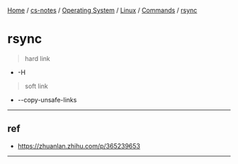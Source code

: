 [Home](https://mengxianbin.github.io) /
[cs-notes](https://mengxianbin.github.io/cs-notes/site) /
[Operating System](https://mengxianbin.github.io/cs-notes/site/Operating%20System) /
[Linux](https://mengxianbin.github.io/cs-notes/site/Operating%20System/Linux) /
[Commands](https://mengxianbin.github.io/cs-notes/site/Operating%20System/Linux/Commands) /
[rsync](https://mengxianbin.github.io/cs-notes/site/Operating%20System/Linux/Commands/rsync)

# rsync

> hard link

- -H

> soft link

- --copy-unsafe-links

---

## ref

- https://zhuanlan.zhihu.com/p/365239653

---
